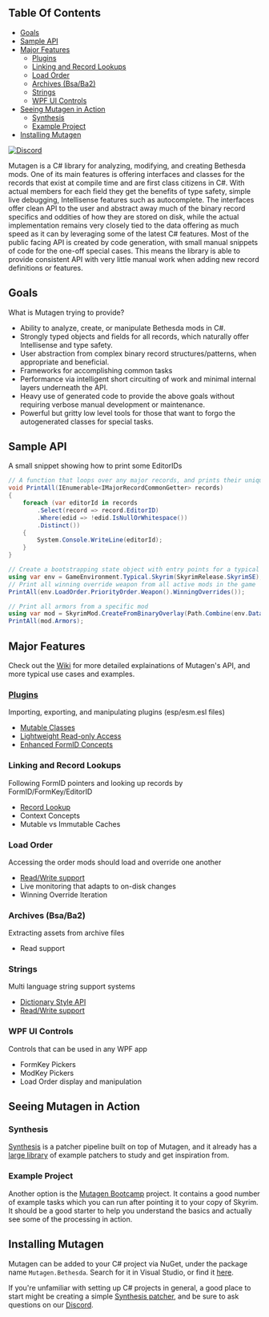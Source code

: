 <!-- START doctoc generated TOC please keep comment here to allow auto update -->
<!-- DON'T EDIT THIS SECTION, INSTEAD RE-RUN doctoc TO UPDATE -->
## Table Of Contents

- [Goals](#goals)
- [Sample API](#sample-api)
- [Major Features](#major-features)
  - [Plugins](#plugins)
  - [Linking and Record Lookups](#linking-and-record-lookups)
  - [Load Order](#load-order)
  - [Archives (Bsa/Ba2)](#archives-bsaba2)
  - [Strings](#strings)
  - [WPF UI Controls](#wpf-ui-controls)
- [Seeing Mutagen in Action](#seeing-mutagen-in-action)
  - [Synthesis](#synthesis)
  - [Example Project](#example-project)
- [Installing Mutagen](#installing-mutagen)

<!-- END doctoc generated TOC please keep comment here to allow auto update -->

[![Discord](https://discordapp.com/api/guilds/759302581448474626/widget.png)](https://discord.gg/53KMEsW)

Mutagen is a C# library for analyzing, modifying, and creating Bethesda mods. One of its main features is offering interfaces and classes for the records that exist at compile time and are first class citizens in C#. With actual members for each field they get the benefits of type safety, simple live debugging, Intellisense features such as autocomplete. The interfaces offer clean API to the user and abstract away much of the binary record specifics and oddities of how they are stored on disk, while the actual implementation remains very closely tied to the data offering as much speed as it can by leveraging some of the latest C# features. Most of the public facing API is created by code generation, with small manual snippets of code for the one-off special cases. This means the library is able to provide consistent API with very little manual work when adding new record definitions or features.

## Goals
What is Mutagen trying to provide?
- Ability to analyze, create, or manipulate Bethesda mods in C#.
- Strongly typed objects and fields for all records, which naturally offer Intellisense and type safety.
- User abstraction from complex binary record structures/patterns, when appropriate and beneficial.
- Frameworks for accomplishing common tasks
- Performance via intelligent short circuiting of work and minimal internal layers underneath the API.
- Heavy use of generated code to provide the above goals without requiring verbose manual development or maintenance.
- Powerful but gritty low level tools for those that want to forgo the autogenerated classes for special tasks.

## Sample API
A small snippet showing how to print some EditorIDs
```csharp
// A function that loops over any major records, and prints their unique EditorIDs
void PrintAll(IEnumerable<IMajorRecordCommonGetter> records)
{
    foreach (var editorId in records
        .Select(record => record.EditorID)
        .Where(edid => !edid.IsNullOrWhitespace())
        .Distinct())
    {
        System.Console.WriteLine(editorId);
    }
}

// Create a bootstrapping state object with entry points for a typical installation
using var env = GameEnvironment.Typical.Skyrim(SkyrimRelease.SkyrimSE);
// Print all winning override weapon from all active mods in the game
PrintAll(env.LoadOrder.PriorityOrder.Weapon().WinningOverrides());

// Print all armors from a specific mod
using var mod = SkyrimMod.CreateFromBinaryOverlay(Path.Combine(env.DataFolderPath, "MyMod.esp"));
PrintAll(mod.Armors);
```

## Major Features
Check out the [Wiki](https://github.com/Mutagen-Modding/Mutagen/wiki) for more detailed explainations of Mutagen's API, and more typical use cases and examples.
### [Plugins](https://github.com/Mutagen-Modding/Mutagen/wiki/Plugin-Record-Suite)
Importing, exporting, and manipulating plugins (esp/esm.esl files)
 - [Mutable Classes](https://github.com/Mutagen-Modding/Mutagen/wiki/Generated-Classes)
 - [Lightweight Read-only Access](https://github.com/Mutagen-Modding/Mutagen/wiki/Binary-Overlay)
 - [Enhanced FormID Concepts](https://github.com/Mutagen-Modding/Mutagen/wiki/ModKey%2C-FormKey%2C-FormLink)
### Linking and Record Lookups
Following FormID pointers and looking up records by FormID/FormKey/EditorID
 - [Record Lookup](https://github.com/Mutagen-Modding/Mutagen/wiki/LinkCache---Record-Lookup#querying-a-linkcache)
 - Context Concepts
 - Mutable vs Immutable Caches
### Load Order
Accessing the order mods should load and override one another
 - [Read/Write support](https://github.com/Mutagen-Modding/Mutagen/wiki/Load-Orders-and-Winning-Overrides)
 - Live monitoring that adapts to on-disk changes
 - Winning Override Iteration
### Archives (Bsa/Ba2)
Extracting assets from archive files
 - Read support
### Strings
Multi language string support systems
 - [Dictionary Style API](https://github.com/Mutagen-Modding/Mutagen/wiki/Translated-Strings#translatedstring)
 - [Read/Write support](https://github.com/Mutagen-Modding/Mutagen/wiki/Translated-Strings#stringslookupoverlay)
### WPF UI Controls
Controls that can be used in any WPF app
 - FormKey Pickers
 - ModKey Pickers
 - Load Order display and manipulation

## Seeing Mutagen in Action
### Synthesis
[Synthesis](https://github.com/Mutagen-Modding/Synthesis) is a patcher pipeline built on top of Mutagen, and it already has a [large library](https://github.com/Mutagen-Modding/Synthesis/network/dependents?package_id=UGFja2FnZS0xMzg1MjY1MjYz) of example patchers to study and get inspiration from.

### Example Project
Another option is the [Mutagen Bootcamp](https://github.com/Mutagen-Modding/MutagenBootcamp) project.  It contains a good number of example tasks which you can run after pointing it to your copy of Skyrim.  It should be a good starter to help you understand the basics and actually see some of the processing in action.

## Installing Mutagen
Mutagen can be added to your C# project via NuGet, under the package name `Mutagen.Bethesda`.  Search for it in Visual Studio, or find it [here](https://www.nuget.org/packages/Mutagen.Bethesda/).

If you're unfamiliar with setting up C# projects in general, a good place to start might be creating a simple [Synthesis patcher](https://github.com/Mutagen-Modding/Synthesis/wiki/Create-a-Patcher), and be sure to ask questions on our [Discord](https://discord.gg/53KMEsW).